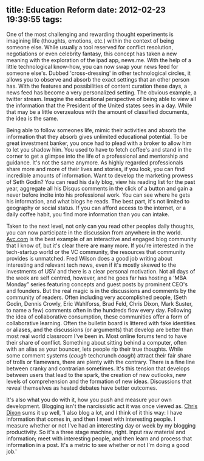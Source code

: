 title: Education Reform
date: 2012-02-23 19:39:55
tags:
---
One of the most challenging and rewarding thought experiments is imagining life (thoughts, emotions, etc.) within the context of being someone else. While usually a tool reserved for conflict resolution, negotiations or even celebrity fantasy, this concept has taken a new meaning with the exploration of the ipad app, news.me. With the help of a little technological know-how, you can now swap your news feed for someone else's. Dubbed 'cross-dressing' in other technological circles, it allows you to observe and absorb the exact settings that an other person has. With the features and possibilities of content curation these days, a news feed has become a very personalized setting. The obvious example, a twitter stream. Imagine the educational perspective of being able to view all the information that the President of the United states sees in a day. While that may be a little overzealous with the amount of classified documents, the idea is the same.

Being able to follow someones life, mimic their activities and absorb the information that they absorb gives unlimited educational potential. To be great investment banker, you once had to plead with a broker to allow him to let you shadow him. You used to have to fetch coffee's and stand in the corner to get a glimpse into the life of a professional and mentorship and guidance. It's not the same anymore. As highly regarded professionals share more and more of their lives and stories, if you look, you can find incredible amounts of information. Want to develop the marketing prowess of Seth Godin? You can read his daily blog, view his reading list for the past year, aggregate all his Disqus comments in the click of a button and gain a never before incite into his professional work. You can see where he gets his information, and what blogs he reads. The best part, it's not limited to geography or social status. If you can afford access to the internet, or a daily coffee habit, you find more information than you can intake.

Taken to the next level, not only can you read other peoples daily thoughts, you can now participate in the discussion from anywhere in the world. <a href="http://LINK" target="_blank">Avc.com</a> is the best example of an interactive and engaged blog community that I know of, but it's clear there are many more. If you're interested in the tech-startup world or the VC community, the resources that community provides is unmatched. Fred Wilson does a good job writing about interesting and relevant tech news, even if it's mostly skewed to the investments of USV and there is a clear personal motivation. Not all days of the week are self centred, however, and he goes far has hosting a 'MBA Monday&rdquo; series featuring concepts and guest posts by prominent CEO's and founders. But the real magic is in the discussions and comments by the community of readers. Often including very accomplished people, (Seth Godin, Dennis Crowly, Eric Wahlforss, Brad Feld, Chris Dixon, Mark Suster, to name a few) comments often in the hundreds flow every day. Following the idea of collaborative consumption, these communities offer a form of collaborative learning. Often the bulletin board is littered with fake identities or aliases, and the discussions (or arguments) that develop are better than most real world classroom I've been in. Most online forums tend to have their share of conflict. Something about sitting behind a computer, often with an alias as your bouncer, lets people rip their true thoughts. While some comment systems (*cough* techcrunch *cough*) attract their fair share of trolls or flamewars, there are plenty with the contrary. There is a fine line between cranky and contrarian sometimes. It's this tension that develops between users that lead to the spark, the creation of new outlooks, new levels of comprehension and the formation of new ideas. Discussions that reveal themselves as heated debates have better outcomes.

It's also what you do with it, how you push and measure your own development. Blogging isn't the narcissistic act it was once viewed as. <a href="http://cdixon.org/" target="_blank">Chris Dixon</a> sums it up well, 'I also blog a lot, and I think of it this way: I have information that comes in, and then I meet with interesting people. I measure whether or not I've had an interesting day or week by my blogging productivity. So it's a three stage machine, right. Input raw material and information; meet with interesting people, and then learn and process that information in a post. It's a metric to see whether or not I'm doing a good job.'